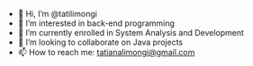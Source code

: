 - 👋 Hi, I’m @tatilimongi
- 👀 I’m interested in back-end programming
- 🌱 I’m currently enrolled in System Analysis and Development
- 💞️ I’m looking to collaborate on Java projects
- 📫 How to reach me: tatianalimongi@gmail.com
